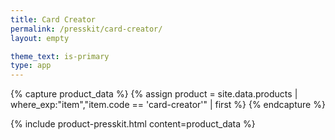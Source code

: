 ```yaml
---
title: Card Creator
permalink: /presskit/card-creator/
layout: empty

theme_text: is-primary
type: app
---
```


{% capture product_data %}
  {% assign product = site.data.products | where_exp:"item","item.code == 'card-creator'" | first %}
{% endcapture %}

{% include product-presskit.html content=product_data %}